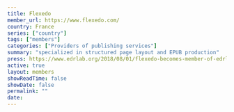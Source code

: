 ```yaml
---
title: Flexedo
member_url: https://www.flexedo.com/
country: France
series: ["country"] 
tags: ["members"]
categories: ["Providers of publishing services"]
summary: "specialized in structured page layout and EPUB production"
press: https://www.edrlab.org/2018/08/01/flexedo-becomes-member-of-edrlab/
active: true
layout: members 
showReadTime: false
showDate: false
permalink: ""
date: 
---
```

